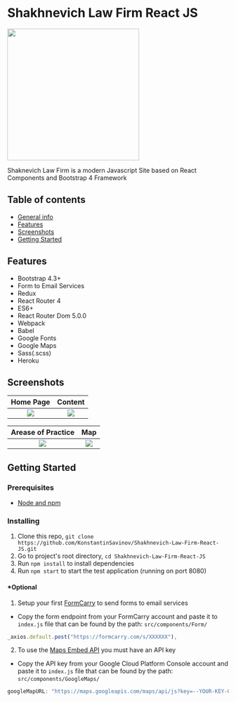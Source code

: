 # Shakhnevich Law Firm React JS

<img src="https://i.ibb.co/QYDmM6T/logo.jpg" width="300" height="300">

Shaknevich Law Firm is a modern Javascript Site based on React Components and Bootstrap 4 Framework

## Table of contents
* [General info](#general-info)
* [Features](#features)
* [Screenshots](#screenshots)
* [Getting Started](#getting-started)

## Features

* Bootstrap 4.3+
* Form to Email Services
* Redux
* React Router 4
* ES6+
* React Router Dom 5.0.0
* Webpack
* Babel
* Google Fonts
* Google Maps
* Sass(.scss)
* Heroku

## Screenshots
|Home Page|Content|
|:--:|:--:|
|![](https://i.ibb.co/dQz7djS/Screen-Shot-2019-09-10-at-5-04-25-PM.png)|![](https://i.ibb.co/6Zksv68/Screen-Shot-2019-09-10-at-5-05-23-PM.png)|

|Arease of Practice|Map|
|:--:|:--:|
|![](https://i.ibb.co/L5h3D4M/Screen-Shot-2019-09-10-at-5-05-39-PM.png)|![](https://i.ibb.co/0YTwkWd/Screen-Shot-2019-09-10-at-5-06-02-PM.png)|


## Getting Started

### Prerequisites

* [Node and npm](https://www.npmjs.com/get-npm)

### Installing

1. Clone this repo, `git clone https://github.com/KonstantinSavinov/Shakhnevich-Law-Firm-React-JS.git `
2. Go to project's root directory, `cd Shakhnevich-Law-Firm-React-JS`
3. Run `npm install` to install dependencies
4. Run `npm start` to start the test application (running on port 8080)
    
#### *Optional 
1. Setup your first [FormCarry](https://formcarry.com/documentation/getting-started) to send forms to email services
* Copy the form endpoint from your FormCarry account and paste it to `index.js` file that can be found by the path: `src/components/Form/`

```javascript
_axios.default.post("https://formcarry.com/s/XXXXXX"),
```
2. To use the [Maps Embed API](https://developers.google.com/maps/documentation/embed/get-api-key) you must have an API key
* Copy the API key from your Google Cloud Platform Console account and paste it to `index.js` file that can be found by the path: `src/components/GoogleMaps/`

```javascript
googleMapURL: "https://maps.googleapis.com/maps/api/js?key=--YOUR-KEY-GOES-HERE--&libraries=geometry,drawing,places",
```
